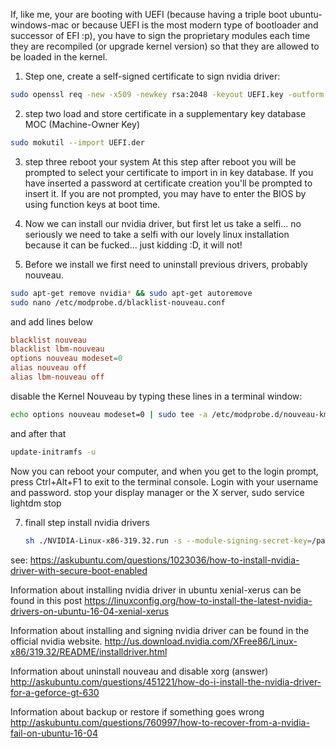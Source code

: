 If, like me, your are booting with UEFI (because having a triple boot ubuntu-windows-mac or because UEFI is the most modern type of bootloader and successor of EFI :p), you have to sign the proprietary modules each time they are recompiled (or upgrade kernel version) so that they are allowed to be loaded in the kernel.

1) Step one, create a self-signed certificate to sign nvidia driver:

```sh
sudo openssl req -new -x509 -newkey rsa:2048 -keyout UEFI.key -outform DER -out UEFI.der -nodes -days 36500 -subj "/CN=rambou_nvidia/"
```

2) step two load and store certificate in a supplementary key database MOC (Machine-Owner Key)

```sh
sudo mokutil --import UEFI.der
```

3) step three reboot your system
At this step after reboot you will be prompted to select your certificate to import in in key database. If you have inserted a password at certificate creation you'll be prompted to insert it. If you are not prompted, you may have to enter the BIOS by using function keys at boot time.

4) Now we can install our nvidia driver, but first let us take a selfi... no seriously we need to take a selfi with our lovely linux installation because it can be fucked...
just kidding :D, it will not!

5) Before we install we first need to uninstall previous drivers, probably nouveau.

```sh
sudo apt-get remove nvidia* && sudo apt-get autoremove
sudo nano /etc/modprobe.d/blacklist-nouveau.conf
```
   
   and add lines below

   ```conf
   blacklist nouveau
   blacklist lbm-nouveau
   options nouveau modeset=0
   alias nouveau off
   alias lbm-nouveau off
   ```
   
   disable the Kernel Nouveau by typing these lines in a terminal window:
   ```sh
   echo options nouveau modeset=0 | sudo tee -a /etc/modprobe.d/nouveau-kms.conf
   ```

   and after that

   ```sh
   update-initramfs -u
   ```

Now you can reboot your computer, and when you get to the login prompt, press Ctrl+Alt+F1 to exit to the terminal console. Login with your username and password. stop your display manager or the X server,
sudo service lightdm stop

7) finall step install nvidia drivers

   ```sh
   sh ./NVIDIA-Linux-x86-319.32.run -s --module-signing-secret-key=/path/to/UEFI.key --module-signing-public-key=/path/to/UEFI.der
   ```
   
see:
https://askubuntu.com/questions/1023036/how-to-install-nvidia-driver-with-secure-boot-enabled


Information about installing nvidia driver in ubuntu xenial-xerus can be found in this post
https://linuxconfig.org/how-to-install-the-latest-nvidia-drivers-on-ubuntu-16-04-xenial-xerus

Information about installing and signing nvidia driver can be found in the official nvidia website.
http://us.download.nvidia.com/XFree86/Linux-x86/319.32/README/installdriver.html

Information about uninstall nouveau and disable xorg (answer)
http://askubuntu.com/questions/451221/how-do-i-install-the-nvidia-driver-for-a-geforce-gt-630

Information about backup or restore if something goes wrong
http://askubuntu.com/questions/760997/how-to-recover-from-a-nvidia-fail-on-ubuntu-16-04
